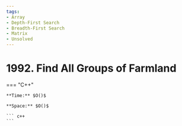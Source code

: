 ```yaml
---
tags:
- Array
- Depth-First Search
- Breadth-First Search
- Matrix
- Unsolved
---
```



# 1992. Find All Groups of Farmland

=== "C++"

    **Time:** $O()$

    **Space:** $O()$

    ``` c++
    ```
